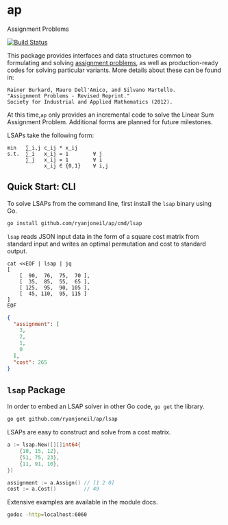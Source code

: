 # ap

Assignment Problems

[![Build Status](https://semaphoreci.com/api/v1/ryanjoneil/ap/branches/master/badge.svg)](https://semaphoreci.com/ryanjoneil/ap)

This package provides interfaces and data structures common to formulating and solving [assignment problems](https://en.wikipedia.org/wiki/Assignment_problem), as well as production-ready codes for solving particular variants. More details about these can be found in:

```text
Rainer Burkard, Mauro Dell'Amico, and Silvano Martello.
"Assignment Problems - Revised Reprint."
Society for Industrial and Applied Mathematics (2012).
```

At this time,`ap` only provides an incremental code to solve the Linear Sum Assignment Problem. Additional forms are planned for future milestones.

LSAPs take the following form:

```text
min   ∑_i,j c_ij * x_ij
s.t.  ∑_i   x_ij = 1        ∀ j
      ∑_j   x_ij = 1        ∀ i
            x_ij ∈ {0,1}    ∀ i,j
```

## Quick Start: CLI

To solve LSAPs from the command line, first install the `lsap` binary using Go.

```bash
go install github.com/ryanjoneil/ap/cmd/lsap
```

`lsap` reads JSON input data in the form of a square cost matrix from standard input and writes an optimal permutation and cost to standard output.

```
cat <<EOF | lsap | jq
[
    [  90,  76,  75,  70 ],
    [  35,  85,  55,  65 ],
    [ 125,  95,  90, 105 ],
    [  45, 110,  95, 115 ]
]
EOF
```

```json
{
  "assignment": [
    3,
    2,
    1,
    0
  ],
  "cost": 265
}
```

## `lsap` Package

In order to embed an LSAP solver in other Go code, `go get` the library.

```bash
go get github.com/ryanjoneil/ap/lsap
```

LSAPs are easy to construct and solve from a cost matrix.

```go
a := lsap.New([][]int64{
    {10, 15, 12},
    {51, 75, 23},
    {11, 91, 10},
})

assignment := a.Assign() // [1 2 0]
cost := a.Cost()         // 49
```

Extensive examples are available in the module docs.

```bash
godoc -http=localhost:6060
```
